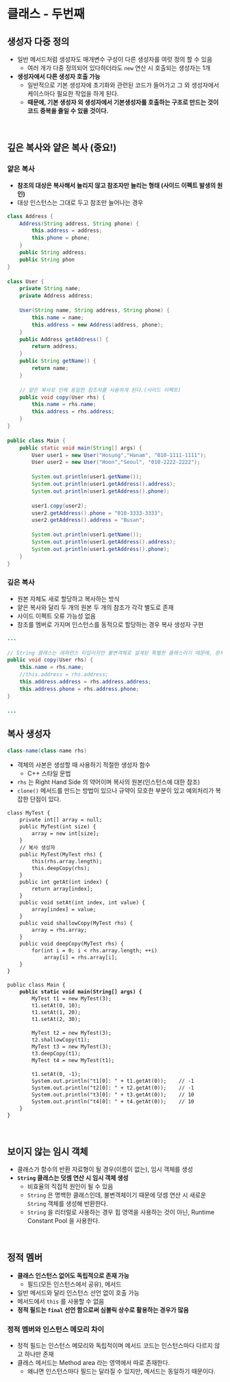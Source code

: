 # 클래스 - 두번째

## 생성자 다중 정의&#x20;

* 일반 메서드처럼 생성자도 매개변수 구성이 다른 생성자를 여럿 정의 할 수 있음&#x20;
  * 여러 개가 다중 정의되어 있다하더라도 `new` 연산 시 호출되는 생성자는 1개
* **생성자에서 다른 생성자 호출 가능**
  * 일반적으로 기본 생성자에 초기화와 관련된 코드가 들어가고 그 외 생성자에서 케이스마다 필요한 작업을 하게 된다.
  * **때문에, 기본 생성자 외 생성자에서 기본생성자를 호출하는 구조로 만드는 것이 코드 중복을 줄일 수 있을 것이다.**&#x20;

<figure><img src="../../../../.gitbook/assets/스크린샷 2025-03-03 19.04.20.png" alt=""><figcaption></figcaption></figure>

## 깊은 복사와 얕은 복사 (중요!)&#x20;

### 얕은 복사&#x20;

* **참조의 대상은 복사해서 늘리지 않고 참조자만 늘리는 형태 (사이드 이펙트 발생의 원인)**&#x20;
* 대상 인스턴스는 그대로 두고 참조만 늘어나는 경우

```java
class Address {
    Address(String address, String phone) {
        this.address = address;
        this.phone = phone;
    }
    public String address;
    public String phon
}

class User {
    private String name;
    private Address address;
    
    User(String name, String address, String phone) {
        this.name = name;
        this.address = new Address(address, phone);
    }
    public Address getAddress() {
        return address;
    }
    public String getName() {
        return name;
    }
    
    // 얕은 복사로 인해 동일한 참조자를 사용하게 된다.(사이드 이펙트)
    public void copy(User rhs) {
        this.name = rhs.name;
        this.address = rhs.address;
    }
}

public class Main {
    public static void main(String[] args) {
        User user1 = new User("Hosung","Hanam", "010-1111-1111");
        User user2 = new User("Hoon","Seoul", "010-2222-2222");
        
        System.out.println(user1.getName());
        System.out.println(user1.getAddress().address);
        System.out.println(user1.getAddress().phone);
        
        user1.copy(user2);
        user2.getAddress().phone = "010-3333-3333";
        user2.getAddress().address = "Busan";
        
        System.out.println(user1.getName());
        System.out.println(user1.getAddress().address);
        System.out.println(user1.getAddress().phone);
    }
}
```

### 깊은 복사

* 원본 자체도 새로 할당하고 복사하는 방식&#x20;
* 얕은 복사와 달리 두 개의 원본 두 개의 참조가 각각 별도로 존재&#x20;
* 사이드 이펙트 오류 가능성 없음&#x20;
* 참조를 멤버로 가지며 인스턴스를 동적으로 할당하는 경우 복사 생성자 구현

```java
...

// String 클래스는 레퍼런스 타입이지만 불변객체로 설계된 특별한 클래스이기 때문에, 문제가 안난다. 
public void copy(User rhs) {
    this.name = rhs.name;
    //this.address = rhs.address;
    this.address.address = rhs.address.address;
    this.address.phone = rhs.address.phone;
}

...
```

## 복사 생성자&#x20;

```java
class-name(class-name rhs)
```

* 객체의 사본은 생성할 때 사용하기 적절한 생성자 함수&#x20;
  * C++ 스타일 문법&#x20;
* `rhs` 는 Right Hand Side 의 약어이며 복사의 원본(인스턴스에 대한 참조)&#x20;
* `clone()` 메서드를 만드는 방법이 있으나 규약이 모호한 부분이 있고 예외처리가 복잡한 단점이 있다.&#x20;

<pre class="language-java"><code class="lang-java">class MyTest {
    private int[] array = null;
    public MyTest(int size) {
        array = new int[size];
    }
    // 복사 생성자 
    public MyTest(MyTest rhs) {
        this(rhs.array.length);
        this.deepCopy(rhs);
    }
    public int getAt(int index) {
        return array[index];
    }
    public void setAt(int index, int value) {
        array[index] = value;
    }
    public void shallowCopy(MyTest rhs) {
        array = rhs.array;
    }
    public void deepCopy(MyTest rhs) {
        for(int i = 0; i &#x3C; rhs.array.length; ++i)
            array[i] = rhs.array[i];
    }
}

public class Main {
<strong>    public static void main(String[] args) {
</strong>        MyTest t1 = new MyTest(3);
        t1.setAt(0, 10);
        t1.setAt(1, 20);
        t1.setAt(2, 30);
        
        MyTest t2 = new MyTest(3);
        t2.shallowCopy(t1);
        MyTest t3 = new MyTest(3);
        t3.deepCopy(t1);
        MyTest t4 = new MyTest(t1);
        
        t1.setAt(0, -1);
        System.out.println("t1[0]: " + t1.getAt(0));    // -1
        System.out.println("t2[0]: " + t2.getAt(0));    // -1
        System.out.println("t3[0]: " + t3.getAt(0));    // 10
        System.out.println("t4[0]: " + t4.getAt(0));    // 10
    }
}
</code></pre>

<figure><img src="../../../../.gitbook/assets/스크린샷 2025-03-03 19.54.19.png" alt=""><figcaption></figcaption></figure>

## 보이지 않는 임시 객체&#x20;

* 클래스가 함수의 반환 자료형이 될 경우(이름이 없는), 임시 객체를 생성&#x20;
* **`String` 클래스는 덧셈 연산 시 임시 객체 생성**&#x20;
  * 비효율의 직접적 원인이 될 수 있음&#x20;
  * `String` 은 명백한 클래스인데, 불변객체이기 때문에 덧셈 연산 시 새로운 `String` 객체를 생성해 반환한다.
  * `String` 을 리터럴로 사용하는 경우 힙 영역을 사용하는 것이 아닌, Runtime Constant Pool 을 사용한다.&#x20;

<figure><img src="../../../../.gitbook/assets/스크린샷 2025-03-03 20.24.06.png" alt=""><figcaption></figcaption></figure>

## 정적 멤버&#x20;

* **클래스 인스턴스 없어도 독립적으로 존재 가능**&#x20;
  * 필드(모든 인스턴스에서 공유), 메서드&#x20;
* 일반 메서드와 달리 인스턴스 선언 없이 호출 가능&#x20;
* 메서드에서 `this` 를 사용할 수 없음&#x20;
* **정적 필드는 `final` 선언 함으로써 심볼릭 상수로 활용하는 경우가 많음**

### 정적 멤버와 인스턴스 메모리 차이&#x20;

* 정적 필드는 인스턴스 메모리와 독립적이며 메서드 코드는 인스턴스마다 다르지 않고 하나만 존재
* 클래스 메서드는 Method area 라는 영역에서 따로 존재한다.&#x20;
  * 왜냐면 인스턴스마다 필드는 달라질 수 있지만, 메서드는 동일하기 때문이다.&#x20;

<figure><img src="../../../../.gitbook/assets/스크린샷 2025-03-03 20.47.35.png" alt=""><figcaption></figcaption></figure>





